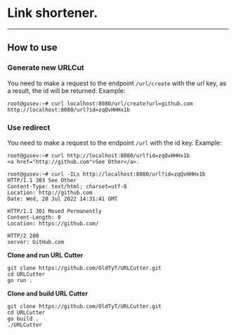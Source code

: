 # Link shortener.

---
## How to use

### Generate new URLCut

You need to make a request to the endpoint `/url/create` with the url key, as a result, the id will be returned. Example:

```shell script
root@gusev:~# curl localhost:8080/url/create?url=github.com
http://localhost:8080/url?id=zqQvHHHx1b
```

### Use redirect

You need to make a request to the endpoint `/url` with the id key. Example:

```shell script
root@gusev:~# curl http://localhost:8080/url?id=zqQvHHHx1b
<a href="http://github.com">See Other</a>.

root@gusev:~# curl -ILs http://localhost:8080/url?id=zqQvHHHx1b
HTTP/1.1 303 See Other
Content-Type: text/html; charset=utf-8
Location: http://github.com
Date: Wed, 20 Jul 2022 14:31:41 GMT

HTTP/1.1 301 Moved Permanently
Content-Length: 0
Location: https://github.com/

HTTP/2 200 
server: GitHub.com
```
**Clone and run URL Cutter**

```shell script
git clone https://github.com/OldTyT/URLCutter.git
cd URLCutter
go run .
```

**Clone and build URL Cutter**

```shell script
git clone https://github.com/OldTyT/URLCutter.git
cd URLCutter
go build .
./URLCutter
```